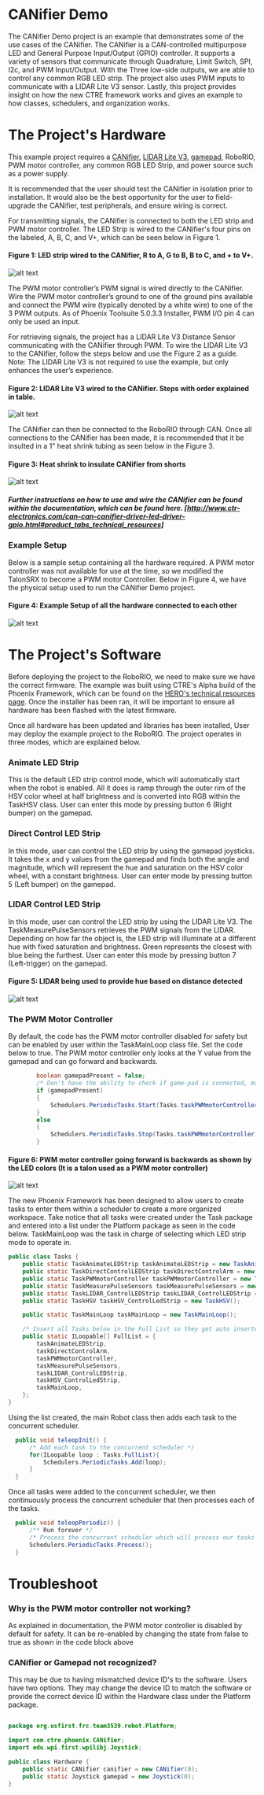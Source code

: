 # CANifier Demo
The CANifier Demo project is an example that demonstrates some of the use cases of the CANifier. The CANifier is a CAN-controlled multipurpose LED and General Purpose Input/Output (GPIO) controller. It supports a variety of sensors that communicate through Quadrature, Limit Switch, SPI, I2c, and PWM Input/Output. With the Three low-side outputs, we are able to control any common RGB LED strip. The project also uses PWM inputs to communicate with a LIDAR Lite V3 sensor. Lastly, this project provides insight on how the new CTRE framework works and gives an example to how classes, schedulers, and organization works. 

# The Project's Hardware
This example project requires a [CANifier][2], [LIDAR Lite V3][3], [gamepad][4], RoboRIO, PWM motor controller, any common RGB LED Strip, and power source such as a power supply.

It is recommended that the user should test the CANifier in isolation prior to installation. It would also be the best opportunity for the user to field-upgrade the CANifier, test peripherals, and ensure wiring is correct. 

For transmitting signals, the CANifier is connected to both the LED strip and PWM motor controller. The LED Strip is wired to the CANifier's four pins on the labeled, A, B, C, and V+, which can be seen below in Figure 1.

#### Figure 1: LED strip wired to the CANifier, R to A, G to B, B to C, and + to V+.
![alt text][LED Strip]

The PWM motor controller’s PWM signal is wired directly to the CANifier. Wire the PWM motor controller’s ground to one of the ground pins available and connect the PWM wire (typically denoted by a white wire) to one of the 3 PWM outputs. As of Phoenix Toolsuite 5.0.3.3 Installer, PWM I/O pin 4 can only be used an input.

For retrieving signals, the project has a LIDAR Lite V3 Distance Sensor communicating with the CANifier through PWM. To wire the LIDAR Lite V3 to the CANifier, follow the steps below and use the Figure 2 as a guide. Note: The LIDAR Lite V3 is not required to use the example, but only enhances the user’s experience.

#### Figure 2: LIDAR Lite V3 wired to the CANifier. Steps with order explained in table.
![alt text][LIDAR]

The CANifier can then be connected to the RoboRIO through CAN. Once all connections to the CANifier has been made, it is recommended that it be insulted in a 1" heat shrink tubing as seen below in the Figure 3.

#### Figure 3: Heat shrink to insulate CANifier from shorts
![alt text][Insulation]

##### Further instructions on how to use and wire the CANifier can be found within the documentation, which can be found here. [http://www.ctr-electronics.com/can-can-canifier-driver-led-driver-gpio.html#product_tabs_technical_resources]

### Example Setup
Below is a sample setup containing all the hardware required. A PWM motor controller was not available for use at the time, so we modified the TalonSRX to become a PWM motor Controller. Below in Figure 4, we have the physical setup used to run the CANifier Demo project. 

#### Figure 4: Example Setup of all the hardware connected to each other
![alt text][Setup]

# The Project's Software
Before deploying the project to the RoboRIO, we need to make sure we have the correct firmware. The example was built using CTRE's Alpha build of the Phoenix Framework, which can be found on the [HERO's technical resources page][5]. Once the installer has been ran, it will be important to ensure all hardware has been flashed with the latest firmware. 

Once all hardware has been updated and libraries has been installed, User may deploy the example project to the RoboRIO. The project operates in three modes, which are explained below.
### Animate LED Strip
This is the default LED strip control mode, which will automatically start when the robot is enabled. All it does is ramp through the outer rim of the HSV color wheel at half brightness and is converted into RGB within the TaskHSV class. User can enter this mode by pressing button 6 (Right bumper) on the gamepad. 
### Direct Control LED Strip
In this mode, user can control the LED strip by using the gamepad joysticks. It takes the x and y values from the gamepad and finds both the angle and magnitude, which will represent the hue and saturation on the HSV color wheel, with a constant brightness. User can enter mode by pressing button 5 (Left bumper) on the gamepad.
### LIDAR Control LED Strip 
In this mode, user can control the LED strip by using the LIDAR Lite V3. The TaskMeasurePulseSensors retrieves the PWM signals from the LIDAR. Depending on how far the object is, the LED strip will illuminate at a different hue with fixed saturation and brightness. Green represents the closest with blue being the furthest. User can enter this mode by pressing button 7 (Left-trigger) on the gamepad.

#### Figure 5: LIDAR being used to provide hue based on distance detected
![alt text][More Pretty]

### The PWM Motor Controller
By default, the code has the PWM motor controller disabled for safety but can be enabled by user within the TaskMainLoop class file. Set the code below to true. The PWM motor controller only looks at the Y value from the gamepad and can go forward and backwards.
```java
        boolean gamepadPresent = false;
    	/* Don't have the ability to check if game-pad is connected, manually enable */
        if (gamepadPresent)
        {
            Schedulers.PeriodicTasks.Start(Tasks.taskPWMmotorController);
        }
        else
        {
            Schedulers.PeriodicTasks.Stop(Tasks.taskPWMmotorController);
        }
```
#### Figure 6: PWM motor controller going forward is backwards as shown by the LED colors (It is a talon used as a PWM motor controller)
![alt text][Final Image]

The new Phoenix Framework has been designed to allow users to create tasks to enter them within a scheduler to create a more organized workspace. Take notice that all tasks were created under the Task package and entered into a list under the Platform package as seen in the code below. TaskMainLoop was the task in charge of selecting which LED strip mode to operate in. 
```java
public class Tasks {
    public static TaskAnimateLEDStrip taskAnimateLEDStrip = new TaskAnimateLEDStrip();
    public static TaskDirectControlLEDStrip taskDirectControlArm = new TaskDirectControlLEDStrip();
    public static TaskPWMmotorController taskPWMmotorController = new TaskPWMmotorController();
    public static TaskMeasurePulseSensors taskMeasurePulseSensors = new TaskMeasurePulseSensors();
    public static TaskLIDAR_ControlLEDStrip taskLIDAR_ControlLEDStrip = new TaskLIDAR_ControlLEDStrip();
    public static TaskHSV taskHSV_ControlLedStrip = new TaskHSV();

    public static TaskMainLoop taskMainLoop = new TaskMainLoop();

    /* Insert all Tasks below in the Full List so they get auto inserted, see Robot.java to see how this works.*/
    public static ILoopable[] FullList = {
        taskAnimateLEDStrip,
        taskDirectControlArm,
        taskPWMmotorController,
        taskMeasurePulseSensors,
        taskLIDAR_ControlLEDStrip,
        taskHSV_ControlLedStrip,
        taskMainLoop,
    };
}
```

Using the list created, the main Robot class then adds each task to the concurrent scheduler.
```java
  public void teleopInit() {
	  /* Add each task to the concurrent scheduler */
	  for(ILoopable loop : Tasks.FullList){
		  Schedulers.PeriodicTasks.Add(loop);
	  }
  }
```

Once all tasks were added to the concurrent scheduler, we then continuously process the concurrent scheduler that then processes each of the tasks.
```java
  public void teleopPeriodic() {
	  /** Run forever */
	  /* Process the concurrent scheduler which will process our tasks */
	  Schedulers.PeriodicTasks.Process();
  }
```

# Troubleshoot
### Why is the PWM motor controller not working?
As explained in documentation, the PWM motor controller is disabled by default for safety. It can be re-enabled by changing the state from false to true as shown in the code block above

### CANifier or Gamepad not recognized?
This may be due to having mismatched device ID's to the software. Users have two options. They may change the device ID to match the software or provide the correct device ID within the Hardware class under the Platform package. 
```java

package org.usfirst.frc.team3539.robot.Platform;

import com.ctre.phoenix.CANifier;
import edu.wpi.first.wpilibj.Joystick;

public class Hardware {
	public static CANifier canifier = new CANifier(0);
	public static Joystick gamepad = new Joystick(0);
}
``` 
 [1]: http://www.ctr-electronics.com/hro.html#product_tabs_technical_resources
 [2]: http://www.ctr-electronics.com/can-can-canifier-driver-led-driver-gpio.html
 [3]: https://www.sparkfun.com/products/14032
 [4]: http://www.andymark.com/product-p/am-2064.htm
 [5]: http://www.ctr-electronics.com/hro.html#product_tabs_technical_resources
 [LED Strip]: https://github.com/CrossTheRoadElec/Phoenix-Examples-Languages/blob/gh-doc/Java/CANifier%20Demo/Documentation/Capture2.PNG
 [LIDAR]: https://github.com/CrossTheRoadElec/Phoenix-Examples-Languages/blob/gh-doc/Java/CANifier%20Demo/Documentation/Capture.PNG
 [Insulation]: https://github.com/CrossTheRoadElec/Phoenix-Examples-Languages/blob/gh-doc/Java/CANifier%20Demo/Documentation/IMG_20171011_103615.jpg
 [Setup]: https://github.com/CrossTheRoadElec/Phoenix-Examples-Languages/blob/gh-doc/Java/CANifier%20Demo/Documentation/IMG_20171011_103545.jpg
 [More Pretty]: https://github.com/CrossTheRoadElec/Phoenix-Examples-Languages/blob/gh-doc/Java/CANifier%20Demo/Documentation/IMG_20171011_125250.jpg
 [Final Image]: https://github.com/CrossTheRoadElec/Phoenix-Examples-Languages/blob/gh-doc/Java/CANifier%20Demo/Documentation/IMG_20171011_130436.jpg
